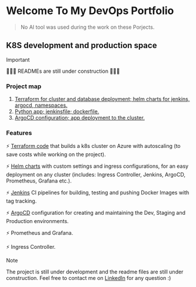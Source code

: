 # Welcome To My DevOps Portfolio

> No AI tool was used during the work on these Porjects.



## K8S development and production space
>[!IMPORTANT]
> 🚧🚧🚧 READMEs are still under construction 🚧🚧🚧

### Project map

1. [Terraform for cluster and database deployment; helm charts for jenkins, argocd, namespaces.](https://github.com/arieluchka/aks-cluster-project)
1. [Python app; jenkinsfile; dockerfile.](https://github.com/arieluchka/aks-cluster-project-app/tree/main#python-application-pipelines-and-image-building-this-repo-is-part-of-my-devops-project)
1. [ArgoCD configuration; app deployment to the cluster.](https://github.com/arieluchka/aks-cluster-project-deployment/tree/main)



### Features
⚡️ [Terraform 
code](https://github.com/arieluchka/aks-cluster-project/tree/main/terraform%20file%20for%20cluster%20creation)
that builds a k8s cluster on Azure with autoscaling (to save costs while working on the project).

⚡️ [Helm charts](https://github.com/arieluchka/aks-cluster-project/tree/main/helm-charts)
with custom settings and ingress configurations, for an easy deployment on any cluster (includes: Ingress Controller, Jenkins, ArgoCD, Prometheus, Grafana etc.). 

⚡️ [Jenkins](https://github.com/arieluchka/aks-cluster-project-app/tree/feature) 
CI pipelines for building, testing and pushing Docker Images with tag tracking.

⚡️ [ArgoCD](https://github.com/arieluchka/aks-cluster-project-deployment) 
configuration for creating and maintaining the Dev, Staging and Production environments.

⚡️ Prometheus and Grafana.

⚡️ Ingress Controller.









> [!NOTE]
> The project is still under development and the readme files are still under construction. Feel free to contact me on 
[LinkedIn](https://www.linkedin.com/in/ariel-agranovich-990629264 "my linkedin porfile :)")
 for any question :) 


